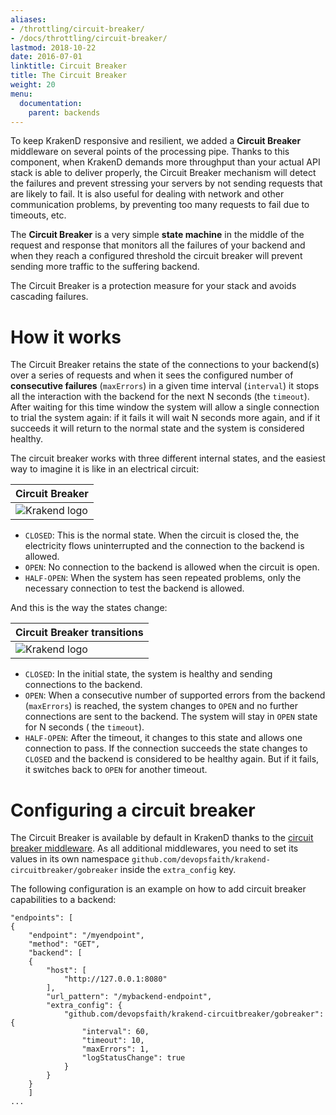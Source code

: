 ```yaml
---
aliases:
- /throttling/circuit-breaker/
- /docs/throttling/circuit-breaker/
lastmod: 2018-10-22
date: 2016-07-01
linktitle: Circuit Breaker
title: The Circuit Breaker
weight: 20
menu:
  documentation:
    parent: backends
---
```


To keep KrakenD responsive and resilient, we added a **Circuit Breaker** middleware on several points of the processing pipe. Thanks to this component, when KrakenD demands more throughput than your actual API stack is able to deliver properly, the Circuit Breaker mechanism will detect the failures and prevent stressing your servers by not sending requests that are likely to fail. It is also useful for dealing with network and other communication problems, by preventing too many requests to fail due to timeouts, etc.

The **Circuit Breaker** is a very simple **state machine** in the middle of the request and response that monitors all
the failures of your backend and when they reach a configured threshold the circuit breaker will prevent sending more
traffic to the suffering backend.

The Circuit Breaker is a protection measure for your stack and avoids cascading failures.

# How it works

The Circuit Breaker retains the state of the connections to your backend(s) over a series of requests
and when it sees the configured number of **consecutive failures** (`maxErrors`) in a given time interval (`interval`)
it stops all the interaction with the backend for the next N seconds (the `timeout`). After waiting for this time window the system will allow a single connection to trial the system again: if it fails it will wait N seconds more again, and if it succeeds it will return to the normal state and the system is considered healthy.

The circuit breaker works with three different internal states, and the easiest way to imagine it is like in an electrical circuit:

| Circuit Breaker |
|-----------|
| ![Krakend logo](/images/documentation/circuit-breaker.png) |


- `CLOSED`: This is the normal state. When the circuit is closed the, the electricity flows uninterrupted and the connection to the backend is allowed.
- `OPEN`: No connection to the backend is allowed when the circuit is open.
- `HALF-OPEN`: When the system has seen repeated problems, only the necessary connection to test the backend is allowed.

And this is the way the states change:

| Circuit Breaker transitions |
|-----|
| ![Krakend logo](/images/documentation/circuit-breaker-states.png) |

- `CLOSED`: In the initial state, the system is healthy and sending connections to the backend.
- `OPEN`: When a consecutive number of supported errors from the backend (`maxErrors`)  is reached, the system changes to `OPEN` and no further connections are sent to the backend. The system will stay in `OPEN` state for N seconds ( the `timeout`).
- `HALF-OPEN`: After the timeout, it changes to this state and allows one connection to pass. If the connection succeeds the state changes to `CLOSED` and the backend is considered to be healthy again. But if it fails, it switches back to `OPEN` for another timeout.


# Configuring a circuit breaker
The Circuit Breaker is available by default in KrakenD thanks to the [circuit breaker middleware](https://github.com/devopsfaith/krakend-circuitbreaker). As all additional middlewares, you need to set its values in its own namespace `github.com/devopsfaith/krakend-circuitbreaker/gobreaker` inside the `extra_config` key.

The following configuration is an example on how to add circuit breaker capabilities to a backend:

	"endpoints": [
	{
		"endpoint": "/myendpoint",
		"method": "GET",
		"backend": [
		{
			"host": [
				"http://127.0.0.1:8080"
			],
			"url_pattern": "/mybackend-endpoint",
			"extra_config": {
				"github.com/devopsfaith/krakend-circuitbreaker/gobreaker": {
					"interval": 60,
					"timeout": 10,
					"maxErrors": 1,
					"logStatusChange": true
				}
			}
		}
		]
	...

